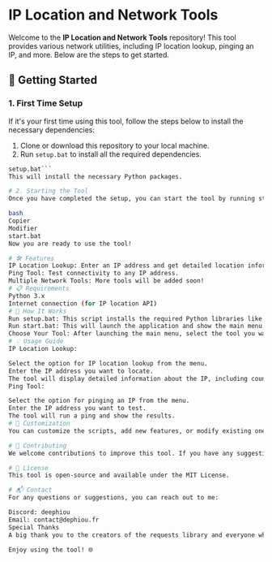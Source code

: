 # IP Location and Network Tools

Welcome to the **IP Location and Network Tools** repository! This tool provides various network utilities, including IP location lookup, pinging an IP, and more. Below are the steps to get started.

## 🚀 Getting Started

### 1. **First Time Setup**

If it's your first time using this tool, follow the steps below to install the necessary dependencies:

1. Clone or download this repository to your local machine.
2. Run `setup.bat` to install all the required dependencies.

```bash
setup.bat```
This will install the necessary Python packages.

# 2. Starting the Tool
Once you have completed the setup, you can start the tool by running start.bat. This will launch the main menu where you can choose which feature to use (such as IP Location Lookup, Ping Tool, etc.).

bash
Copier
Modifier
start.bat
Now you are ready to use the tool!

# 🛠️ Features
IP Location Lookup: Enter an IP address and get detailed location information, including country, city, region, and more.
Ping Tool: Test connectivity to any IP address.
Multiple Network Tools: More tools will be added soon!
# 📋 Requirements
Python 3.x
Internet connection (for IP location API)
# 🔧 How It Works
Run setup.bat: This script installs the required Python libraries like requests, sqlite3, multiprocessing, and concurrent.futures.
Run start.bat: This will launch the application and show the main menu.
Choose Your Tool: After launching the main menu, select the tool you want to use (such as IP Location Lookup, Ping, etc.).
# 💡 Usage Guide
IP Location Lookup:

Select the option for IP location lookup from the menu.
Enter the IP address you want to locate.
The tool will display detailed information about the IP, including country, city, region, and more.
Ping Tool:

Select the option for pinging an IP from the menu.
Enter the IP address you want to test.
The tool will run a ping and show the results.
# 🎨 Customization
You can customize the scripts, add new features, or modify existing ones to suit your needs. Feel free to fork the repository and make contributions.

# 🤝 Contributing
We welcome contributions to improve this tool. If you have any suggestions or find bugs, feel free to fork the repository and submit a pull request.

# 📄 License
This tool is open-source and available under the MIT License.

# 📬 Contact
For any questions or suggestions, you can reach out to me:

Discord: deephiou
Email: contact@dephiou.fr
Special Thanks
A big thank you to the creators of the requests library and everyone who has contributed to this project!

Enjoy using the tool! 🌐
